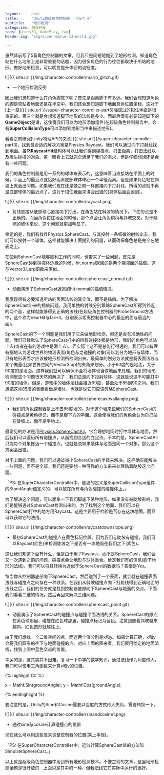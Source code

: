 ```yaml
---

layout:     post
title:      "Unity超级角色控制器 - Part 6"
subtitle:   "地形检测"
categories: 游戏开发
tags: [Unity3D, GamePlay, tag]
header-img: "img/super-mario-3d-world.jpg"

---
```


虽然此前写了5篇角色控制器的文章，但我只是简短地提到了地形检测。知道角色站在什么地形上是非常重要的话题，因为很多角色的行为往往都取决于所站的地形。做好地形检测，可以明显提升体验的流畅度。

![]({{ site.url }}/img/character-controller/mario_glitch.gif)

* 一个地形检测反例

因此我们想知道什么在角色脚底下呢？首先是距离脚下有多远。我们会想知道角色的脚是否贴着地面还是在半空中。我们还会想知道脚下地面具体位置坐标，这对于[上一章]({{ site.url }}/super-character-conroller-part5)强调过的钳住地面是很重要的。第三个就是会想知道脚下地形的法线是多少。而最后很有必要知道脚下的**GameObject**是谁，这使得我们可以为地形添加组件(在超级角色控制器当中，会有**SuperCollisionType**可以添加到地形当中来描述地形)。

看看之前研究[Unity物理API的文章]({{ site.url }}/super-character-conroller-part3)，找到最合适的解决方案是Physics.Raycast。我们可以通过向下打射线找到地面。虽然**RaycastHit**结构体可以让我们得到碰撞点，打击距离，打击法线以及发生碰撞的对象。第一眼看上去就完全满足了我们的需求，但是仔细想想还是会有一些问题。

我们的角色控制器是用一系列的球体来表示的，这意味着当直接站在平面上的时候，平面上的最近点就恰好距离底部球体球心一个半径距离。但是如果角色站在斜坡上就会出问题。如果我们现在还是像之前一样直接向下打射线，所得的点就不再是底部球体的最近点了。这对于钳住地面来讲会出错的(具体后面会谈到)。

![]({{ site.url }}/img/character-controller/raycast.png)

* 射线直接从底部球心直接向下打出。在角色站在斜坡的情况下，下面的点是不正确的。而当角色钳住地面的时候，那个点会让角色稍稍与斜坡交叉。对于陡峭的坡体来说，这个问题就更加明显了。

幸运的是，我们有救兵Physics.SphereCast。与其投射一条细微的射线出去，我们可以投射一个球体。这样就能解决上面提到的问题，从而确保角色总是完全在地表之上。

在使用SphereCast能够顺利工作的同时，也带来了一些问题。首先是SphereCast碰到碰撞体边缘的时候，hit.normal返回的是两个相邻面的插值。这与Vector3.Lerp函数来类似。

![]({{ site.url }}/img/character-controller/spherecast_normal.gif)

* 动画演示了SphereCast返回的hit.normal的插值情况。

我发现很有必要知道所站的表面法线的真实值，而不是插值。为了解决SphereCast带来的插值问题。我用单独的射线分别跟踪SphereCast所得到邻近的两个面，这样就能够得到正确的法线(在超级角色控制器的ProbeGround方法中，这个称为nearHit与farHit，分别表示距离控制器中心的最近的面与最远的面)。

SphereCast的下一个问题是我们用了它来做地形检测，但还是会有准确性的问题。我们已经默认了SphereCast打中的所有碰撞体都是地形，我们的角色可以站上去(或者在有的游戏中是滑上去)。但实际上这不是总能行得通的。我们可以有理有据地认为游戏世界的物理表面(角色与之碰撞的对象)可以划分为地形与墙体，而只有地形表面才应该被地形检测所检测出来。最简单的划分方法就是将表面法线与某个向量(比如世界空间的Vector3.up)的夹角来划分。小于90度的是地面，大于90度的是墙面。这样我们就可以确保不会将墙体也当做地面来处理。我们的地形检测里这个问题很天然的解决了：我们总是向下投射球体，这就是说这不可能打中90度的墙体。但是，游戏中的墙体法线会接近90度，甚至处于85到90之间。我们想把这些85度的表面看做是墙体，也就是说它们应该忽略SphereCast。

![]({{ site.url }}/img/character-controller/spherecastwallangle.png)

* 我们的角色控制器是上不去85度墙的。对于这个墙来说我们的SphereCast的碰撞点是黄色标记，而不是脚下方的平面。这会使得我们的角色会认为自己站在陡坡上，而不是平地上。

最常见的办法是用[Physics.SphereCastAll](http://docs.unity3d.com/ScriptReference/Physics.SphereCastAll.html)。它会理想地同时打中墙体与地面，然后我们可以遍历所有碰撞点，从而找到合适的立足点。不幸的是，SphereCastAll只能每个对象拣选一个碰撞点，也就是说如果墙体与地面是同一个对象，那么这个方案会出错。

对于上面的问题，我们可以通过减小SphereCast的半径来解决。这样确实能解决一些问题，但不是全部。我们还是要想一种可靠的方法来来处理贴着陡坡这个问题。

「PS: 在SuperCharacterController中，陡坡的定义是SuperCollisionType组件的StandAngle值定义的，可以放在所有与角色碰撞的碰撞体上。」

为了解决这个问题，可以想象一下我们脚底下某种地形，如果没有被陡坡影响，我们是能够通过SphereCast检测出来的。为了找到这个地面，我们可以在SphereCast打中的地方用Raycast。这是主要用于检验是否存在这块地面，而且可以获取它的法线。

![]({{ site.url }}/img/character-controller/raycastdownslope.png)

* 最初SphereCast的碰撞点在黄色标记位置。因为我们与陡坡有碰撞，我们可以Raycast(红色)来检测陡坡之下是否有一块地面在我们之下(紫色)。

这让我们知道下面有什么，但是由于用了Raycast，而不是SphereCast，我们会又一次遇到之前的问题，碰撞点会让地形与球体重合。给定我们有的信息(脚下地形的法线)，我们可以将其转换为近似于SphereCast的数据吗？答案是Yes。

每当你从控制器底部向下SphereCast，然后碰到了一个表面，就会就在碰撞表面法线与碰撞点之间存在一种联系。在我们从斜坡碰撞点向下打射线得到正确地面的法线之后，我们的任务就是找到控制器底部向下SphereCast与地面的交点。下面我们看看二维的情况，然后再回来解决三维问题。

![]({{ site.url }}/img/character-controller/spherecast_point.gif)

* 动画演示了SphereCast的碰撞点与碰撞平面法线的关系。SphereCast的原点在黄色球那里，碰撞在红色球那里，碰撞点标记为蓝色。注意到随着斜坡越来越斜，红色圆形就越往上。

由于我们想找一个二维空间的点，而这两个值分别是x和y。如果计算正确，x和y会将我们圆形的往下与地面碰撞的点。对应上面的图来看，我们要用给定的地面法线，找到上图中蓝色交点的位置。

幸运的是，这其实并不困难。复习一下中学的数学知识，通过法线作为角度传入，我们可以使用三角函数来计算x和y的位置。

{% highlight C# %}

x = Mathf.Sin(groundAngle);
y = Mathf.Cos(groundAngle);

{% endhighlight %}

要注意的是，Unity的Sine和Cosine需要以弧度的方式传入夹角，需要转换一下。

![]({{ site.url }}/img/character-controller/sinandcosine1.png)

* 通过sine与cosine计算碰撞点的位置

现在我么可以用这些值来调整控制器的位置(乘上半径)。

「PS: 在SuperCharacterController中，近似计算SphereCast值的方法叫SimulateSphereCast。」

以上就是超级角色控制器中用到所有地形检测技术。不像之前的文章，这里地形检测话题是很开放的--上面只是其中的一种，但我法线它在实际中运行的很好。


